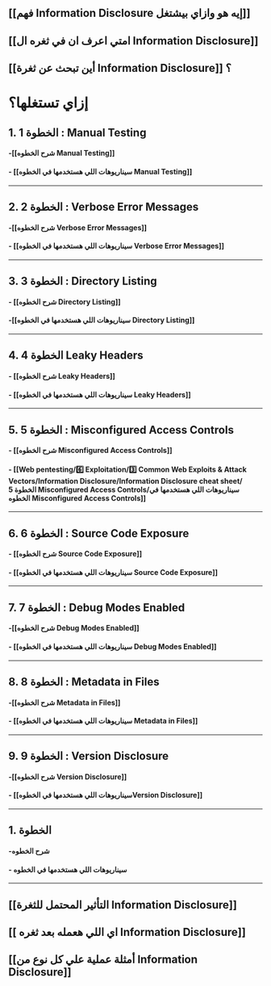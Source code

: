 ## [[فهم Information Disclosure إيه هو وازاي بيشتغل]]

## [[امتي اعرف ان في ثغره ال  Information Disclosure]] 

## [[أين تبحث عن ثغرة Information Disclosure]] ؟

# إزاي تستغلها؟

## 1.    الخطوة 1 :  Manual Testing

#### -[[شرح الخطوه  Manual Testing]]
#### - [[سيناريوهات اللي هستخدمها في الخطوه Manual Testing]]
---
## 2.    الخطوة 2 : Verbose Error Messages

#### -[[شرح الخطوه   Verbose Error Messages]]
#### - [[سيناريوهات اللي هستخدمها في الخطوه  Verbose Error Messages]]
---
## 3.    الخطوة 3 : Directory Listing

#### - [[شرح الخطوه  Directory Listing]]
#### -[[سيناريوهات اللي هستخدمها في الخطوه Directory Listing]]
---
## 4.    الخطوة 4  Leaky Headers

#### - [[شرح الخطوه Leaky Headers]]
#### - [[سيناريوهات اللي هستخدمها في الخطوه Leaky Headers]]
---
## 5.    الخطوة 5 : Misconfigured Access Controls

#### - [[شرح الخطوه  Misconfigured Access Controls]]
#### - [[Web pentesting/6️⃣ Exploitation/3️⃣ Common Web Exploits & Attack Vectors/Information Disclosure/Information Disclosure cheat sheet/الخطوة 5  Misconfigured Access Controls/سيناريوهات اللي هستخدمها في الخطوه Misconfigured Access Controls]]
---
## 6.    الخطوة 6 : Source Code Exposure

#### - [[شرح الخطوه  Source Code Exposure]]
#### - [[سيناريوهات اللي هستخدمها في الخطوه Source Code Exposure]]
---
## 7.    الخطوة 7 : Debug Modes Enabled

#### -[[شرح الخطوه Debug Modes Enabled]]
#### - [[سيناريوهات اللي هستخدمها في الخطوه Debug Modes Enabled]]
---
## 8.    الخطوة 8 : Metadata in Files

#### -[[شرح الخطوه Metadata in Files]]
#### - [[سيناريوهات اللي هستخدمها في الخطوه Metadata in Files]]
---
## 9.    الخطوة 9 : Version Disclosure

#### -[[شرح الخطوه Version Disclosure]]
#### - [[سيناريوهات اللي هستخدمها في الخطوهVersion Disclosure]]

---
## 1.    الخطوة 

#### -شرح الخطوه 
#### - سيناريوهات اللي هستخدمها في الخطوه
---


## [[التأثير المحتمل للثغرة Information Disclosure]]


## [[ اي اللي هعمله بعد ثغره Information Disclosure]]


## [[أمثلة عملية علي كل نوع من Information Disclosure]]
